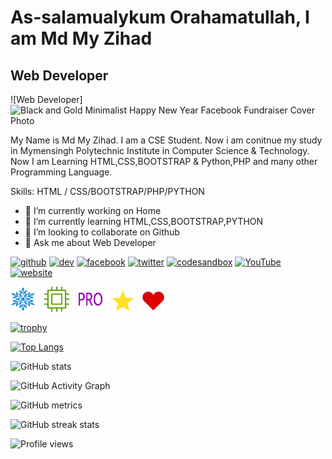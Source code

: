# As-salamualykum Orahamatullah, I am Md My Zihad
## Web Developer
![Web Developer]![Black and Gold Minimalist Happy New Year Facebook Fundraiser Cover Photo](https://user-images.githubusercontent.com/123291403/213930054-f5da16b0-cfdb-4968-a479-d241b6ef80ef.png)


My Name is Md My Zihad. I am a CSE Student. Now i am conitnue my study in Mymensingh Polytechnic Institute in Computer Science & Technology. Now I am Learning HTML,CSS,BOOTSTRAP & Python,PHP and many other Programming Language. 

Skills: HTML / CSS/BOOTSTRAP/PHP/PYTHON

- 🔭 I’m currently working on Home 
- 🌱 I’m currently learning HTML,CSS,BOOTSTRAP,PYTHON 
- 👯 I’m looking to collaborate on Github 
- 💬 Ask me about Web Developer 


[<img src='https://cdn.jsdelivr.net/npm/simple-icons@3.0.1/icons/github.svg' alt='github' height='40'>](https://github.com/mdmyzihad2400)  [<img src='https://cdn.jsdelivr.net/npm/simple-icons@3.0.1/icons/hashnode.svg' alt='dev' height='40'>](mdmyzihad2400)  [<img src='https://cdn.jsdelivr.net/npm/simple-icons@3.0.1/icons/facebook.svg' alt='facebook' height='40'>](https://www.facebook.com/mdmyzihad2400)  [<img src='https://cdn.jsdelivr.net/npm/simple-icons@3.0.1/icons/twitter.svg' alt='twitter' height='40'>](https://twitter.com/mdmyzihad2400)  [<img src='https://cdn.jsdelivr.net/npm/simple-icons@3.0.1/icons/codesandbox.svg' alt='codesandbox' height='40'>](https://codesandbox.io/u/mdmyzihad2400)  [<img src='https://cdn.jsdelivr.net/npm/simple-icons@3.0.1/icons/youtube.svg' alt='YouTube' height='40'>](https://www.youtube.com/channel/mdmyzihad2400)  [<img src='https://cdn.jsdelivr.net/npm/simple-icons@3.0.1/icons/icloud.svg' alt='website' height='40'>](mdmyzihad2400)  

<a href='https://archiveprogram.github.com/'><img src='https://raw.githubusercontent.com/acervenky/animated-github-badges/master/assets/acbadge.gif' width='40' height='40'></a> <a href='https://docs.github.com/en/developers'><img src='https://raw.githubusercontent.com/acervenky/animated-github-badges/master/assets/devbadge.gif' width='40' height='40'></a> <a href='https://github.com/pricing'><img src='https://raw.githubusercontent.com/acervenky/animated-github-badges/master/assets/pro.gif' width='40' height='40'></a> <a href='https://stars.github.com/'><img src='https://raw.githubusercontent.com/acervenky/animated-github-badges/master/assets/starbadge.gif' width='35' height='35'></a> <a href='https://docs.github.com/en/github/supporting-the-open-source-community-with-github-sponsors'><img src='https://raw.githubusercontent.com/acervenky/animated-github-badges/master/assets/sponsorbadge.gif' width='35' height='35'></a> 

[![trophy](https://github-profile-trophy.vercel.app/?username=mdmyzihad2400)](https://github.com/ryo-ma/github-profile-trophy)

[![Top Langs](https://github-readme-stats.vercel.app/api/top-langs/?username=mdmyzihad2400)](https://github.com/anuraghazra/github-readme-stats)

![GitHub stats](https://github-readme-stats.vercel.app/api?username=mdmyzihad2400&show_icons=true&count_private=true)  

![GitHub Activity Graph](https://activity-graph.herokuapp.com/graph?username=mdmyzihad2400)  

![GitHub metrics](https://metrics.lecoq.io/mdmyzihad2400)  

![GitHub streak stats](https://streak-stats.demolab.com/?user=mdmyzihad2400)  

![Profile views](https://gpvc.arturio.dev/mdmyzihad2400)  
